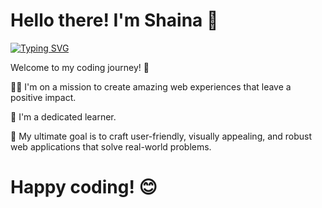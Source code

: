 #  Hello there! I'm Shaina 🌟
[![Typing SVG](https://readme-typing-svg.demolab.com?font=Fira+Code&pause=1000&color=8076de&vCenter=true&width=435&lines=Diving+into+code+and+creativity;Feel+free+to+connect; )](https://in.linkedin.com/in/shaina-bhardwaj-84a66a202)


 Welcome to my coding journey! 🚀

👩‍🎓  I'm on a mission to create amazing web experiences that leave a positive impact. 

    
🌱 I'm a dedicated learner.

🎯 My ultimate goal is to craft user-friendly, visually appealing, and robust web applications that solve real-world problems. 

# Happy coding! 😊

